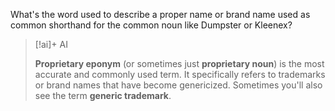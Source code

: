 
What's the word used to describe a proper name or brand name used as common shorthand for the common noun like Dumpster or Kleenex?
> [!ai]+ AI
>
> **Proprietary eponym** (or sometimes just **proprietary noun**) is the most accurate and commonly used term.  It specifically refers to trademarks or brand names that have become genericized.  Sometimes you'll also see the term **generic trademark**.
